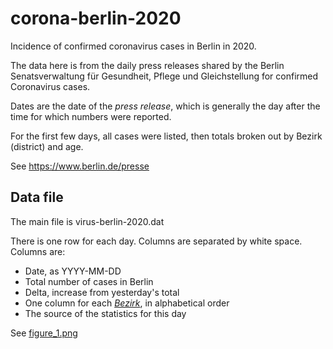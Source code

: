 # corona-berlin-2020
Incidence of confirmed coronavirus cases in Berlin in 2020.

The data here is from the daily press releases shared by the Berlin
Senatsverwaltung für Gesundheit, Pflege und Gleichstellung
for confirmed Coronavirus cases.

Dates are the date of the *press release*, which is generally the
day after the time for which numbers were reported.

For the first few days, all cases were listed, then totals
broken out by Bezirk (district) and age.

See https://www.berlin.de/presse

## Data file
The main file is virus-berlin-2020.dat

There is one row for each day. Columns are separated by white space.
Columns are:

- Date, as YYYY-MM-DD
- Total number of cases in Berlin
- Delta, increase from yesterday's total
- One column for each [_Bezirk_](http://en.wikipedia.de/wiki/Boroughs%20and%20neighborhoods%20of%20Berlin),
  in alphabetical order
- The source of the statistics for this day

See [figure_1.png](figure_1.png)



